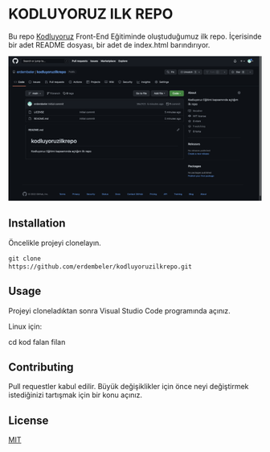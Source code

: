 # KODLUYORUZ ILK REPO

Bu repo [Kodluyoruz](https://www.kodluyoruz.org) Front-End Eğitiminde oluştuduğumuz ilk repo. İçerisinde bir adet README dosyası, bir adet de index.html barındırıyor.

![foto](screen.png)

## Installation

Öncelikle projeyi clonelayın.

```
git clone
https://github.com/erdembeler/kodluyoruzilkrepo.git
```



## Usage

Projeyi cloneladıktan sonra Visual Studio Code programında açınız.

Linux için:

cd kod falan filan

## Contributing

Pull requestler kabul edilir. Büyük değişiklikler için önce neyi değiştirmek istediğinizi tartışmak için bir konu açınız.

## License

[MIT](https://choosealicense.com/licenses/mit/)